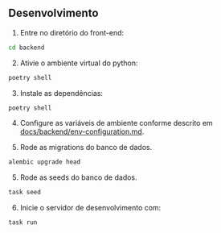 ## Desenvolvimento

1. Entre no diretório do front-end:

```bash
cd backend
```

2. Ativie o ambiente virtual do python:

```bash
poetry shell
```

3. Instale as dependências:

```bash
poetry shell
```

4. Configure as variáveis de ambiente conforme descrito em [docs/backend/env-configuration.md](env-configuration.md).

4. Rode as migrations do banco de dados.

```bash
alembic upgrade head
```

5. Rode as seeds do banco de dados.

```bash
task seed
```

6. Inicie o servidor de desenvolvimento com:

```bash
task run
```